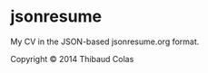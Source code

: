 jsonresume
============

My CV in the JSON-based jsonresume.org format.

Copyright © 2014 Thibaud Colas
